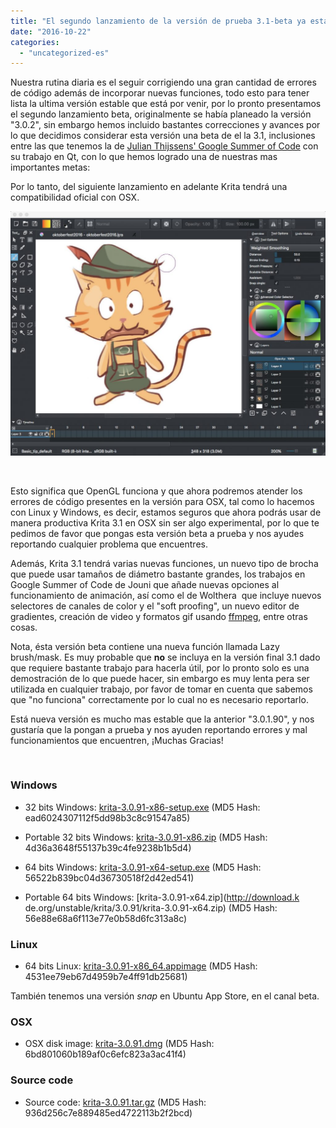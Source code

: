 ```yaml
---
title: "El segundo lanzamiento de la versión de prueba 3.1-beta ya está disponible"
date: "2016-10-22"
categories: 
  - "uncategorized-es"
---
```


Nuestra rutina diaria es el seguir corrigiendo una gran cantidad de errores de código además de incorporar nuevas funciones, todo esto para tener lista la ultima versión estable que está por venir, por lo pronto presentamos el segundo lanzamiento beta, originalmente se había planeado la versión "3.0.2", sin embargo hemos incluido bastantes correcciones y avances por lo que decidimos considerar esta versión una beta de el la 3.1, inclusiones entre las que tenemos la de [Julian Thijssens' Google Summer of Code](https://codereview.qt-project.org/#/c/166202) con su trabajo en Qt, con lo que hemos logrado una de nuestras mas importantes metas:

Por lo tanto, del siguiente lanzamiento en adelante Krita tendrá una compatibilidad oficial con OSX.

[![krita3osx](images/krita3osx-1024x793.jpg)](https://krita.org/wp-content/uploads/2016/10/krita3osx.jpg)

 

Esto significa que OpenGL funciona y que ahora podremos atender los errores de código presentes en la versión para OSX, tal como lo hacemos con Linux y Windows, es decir, estamos seguros que ahora podrás usar de manera productiva Krita 3.1 en OSX sin ser algo experimental, por lo que te pedimos de favor que pongas esta versión beta a prueba y nos ayudes reportando cualquier problema que encuentres.

Además, Krita 3.1 tendrá varias nuevas funciones, un nuevo tipo de brocha que puede usar tamaños de diámetro bastante grandes, los trabajos en Google Summer of Code de Jouni que añade nuevas opciones al funcionamiento de animación, así como el de Wolthera  que incluye nuevos selectores de canales de color y el "soft proofing", un nuevo editor de gradientes, creación de video y formatos gif usando [ffmpeg](http://ffmpeg.org/), entre otras cosas.

Nota, ésta versión beta contiene una nueva función llamada Lazy brush/mask. Es muy probable que **no** se incluya en la versión final 3.1 dado que requiere bastante trabajo para hacerla útil, por lo pronto solo es una demostración de lo que puede hacer, sin embargo es muy lenta pera ser utilizada en cualquier trabajo, por favor de tomar en cuenta que sabemos que "no funciona" correctamente por lo cual no es necesario reportarlo.

Está nueva versión es mucho mas estable que la anterior "3.0.1.90", y nos gustaría que la pongan a prueba y nos ayuden reportando errores y mal funcionamientos que encuentren, ¡Muchas Gracias!

 

### Windows

- 32 bits Windows: [krita-3.0.91-x86-setup.exe](http://download.kde.org/unstable/krita/3.0.91/krita-3.0.91-x86-setup.exe) (MD5 Hash: ead6024307112f5dd98b3c8c91547a85)
- Portable 32 bits Windows: [krita-3.0.91-x86.zip](http://download.kde.org/unstable/krita/3.0.91/krita-3.0.91-x86.zip) (MD5 Hash: 4d36a3648f55137b39c4fe9238b1b5d4)

- 64 bits Windows: [krita-3.0.91-x64-setup.exe](http://download.kde.org/unstable/krita/3.0.91/krita-3.0.91-x64-setup.exe) (MD5 Hash: 56522b839bc04d36730518f2d42ed541)
- Portable 64 bits Windows: [krita-3.0.91-x64.zip](http://download.k de.org/unstable/krita/3.0.91/krita-3.0.91-x64.zip) (MD5 Hash: 56e88e68a6f113e77e0b58d6fc313a8c)

### Linux

- 64 bits Linux: [krita-3.0.91-x86\_64.appimage](http://download.kde.org/unstable/krita/3.0.91/krita-3.0.91-x86_64.appimage) (MD5 Hash: 4531ee79eb67d4959b7e4ff91db25681)

También tenemos una versión _snap_ en Ubuntu App Store, en el canal beta.

### OSX

- OSX disk image: [krita-3.0.91.dmg](http://download.kde.org/unstable/krita/3.0.91/krita-3.0.91.dmg) (MD5 Hash: 6bd801060b189af0c6efc823a3ac41f4)

### Source code

- Source code: [krita-3.0.91.tar.gz](http://download.kde.org/unstable/krita/3.0.91/krita-3.0.91.tar.gz) (MD5 Hash: 936d256c7e889485ed4722113b2f2bcd)
